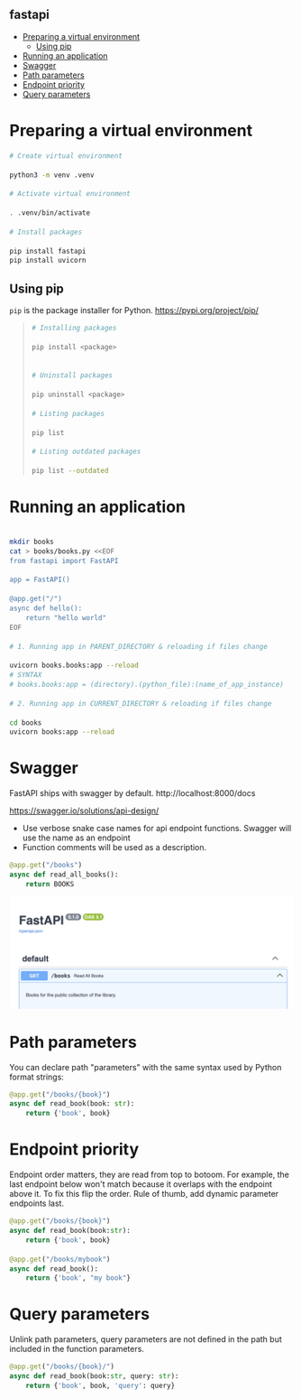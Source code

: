 ## fastapi

- [Preparing a virtual environment](#preparing-a-virtual-environment)
  - [Using pip](#using-pip)
- [Running an application](#running-an-application)
- [Swagger](#swagger)
- [Path parameters](#path-parameters)
- [Endpoint priority](#endpoint-priority)
- [Query parameters](#query-parameters)

# Preparing a virtual environment

```bash
# Create virtual environment

python3 -m venv .venv

# Activate virtual environment

. .venv/bin/activate

# Install packages

pip install fastapi
pip install uvicorn
```

## Using pip

`pip` is the package installer for Python. https://pypi.org/project/pip/

> ```bash
> # Installing packages
>
> pip install <package>
>
>
> # Uninstall packages
>
> pip uninstall <package>
>
> # Listing packages
>
> pip list 
>
> # Listing outdated packages
>
> pip list --outdated
> ```

# Running an application

```bash

mkdir books
cat > books/books.py <<EOF
from fastapi import FastAPI

app = FastAPI()

@app.get("/")
async def hello():
    return "hello world"
EOF

# 1. Running app in PARENT_DIRECTORY & reloading if files change

uvicorn books.books:app --reload 
# SYNTAX
# books.books:app = (directory).(python_file):(name_of_app_instance)

# 2. Running app in CURRENT_DIRECTORY & reloading if files change

cd books
uvicorn books:app --reload
```

# Swagger 

FastAPI ships with swagger by default. http://localhost:8000/docs

https://swagger.io/solutions/api-design/

- Use verbose snake case names for api endpoint functions. Swagger will use the name as an endpoint 
- Function comments will be used as a description.

```py
@app.get("/books")
async def read_all_books():
    return BOOKS
```

![](/books/docs/img/swagger.png)



# Path parameters

You can declare path "parameters" with the same syntax used by Python format strings:

```py
@app.get("/books/{book}")
async def read_book(book: str):
    return {'book', book}
```



# Endpoint priority

Endpoint order matters, they are read from top to botoom. For example, the last endpoint below won't match because it overlaps with the endpoint above it. To fix this flip the order. Rule of thumb, add dynamic parameter endpoints last.
```py
@app.get("/books/{book}")
async def read_book(book:str):
    return {'book', book}

@app.get("/books/mybook")
async def read_book():
    return {'book', "my book"}
```

# Query parameters

Unlink path parameters, query parameters are not defined in the path but included in the function parameters. 
```python
@app.get("/books/{book}/")
async def read_book(book:str, query: str):
    return {'book', book, 'query': query}
```
